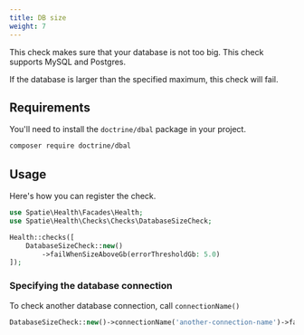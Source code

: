 ```yaml
---
title: DB size
weight: 7
---
```


This check makes sure that your database is not too big. This check supports MySQL and Postgres.

If the database is larger than the specified maximum, this check will fail.

## Requirements

You'll need to install the `doctrine/dbal` package in your project.

```bash
composer require doctrine/dbal
```


## Usage

Here's how you can register the check.

```php
use Spatie\Health\Facades\Health;
use Spatie\Health\Checks\Checks\DatabaseSizeCheck;

Health::checks([
    DatabaseSizeCheck::new()
        ->failWhenSizeAboveGb(errorThresholdGb: 5.0)
]);
```

### Specifying the database connection

To check another database connection, call `connectionName()`

```php
DatabaseSizeCheck::new()->connectionName('another-connection-name')->failWhenSizeAboveGb(5.0),
```
